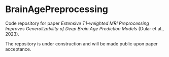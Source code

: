 # BrainAgePreprocessing

Code repository for paper *Extensive T1-weighted MRI Preprocessing Improves Generalizability of Deep Brain Age Prediction Models* (Dular et al., 2023).

The repository is under construction and will be made public upon paper acceptance. 
